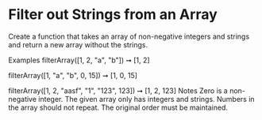# Filter out Strings from an Array

Create a function that takes an array of non-negative integers and strings and return a new array without the strings.

Examples
filterArray([1, 2, "a", "b"]) ➞ [1, 2]

filterArray([1, "a", "b", 0, 15]) ➞ [1, 0, 15]

filterArray([1, 2, "aasf", "1", "123", 123]) ➞ [1, 2, 123]
Notes
Zero is a non-negative integer.
The given array only has integers and strings.
Numbers in the array should not repeat.
The original order must be maintained.
